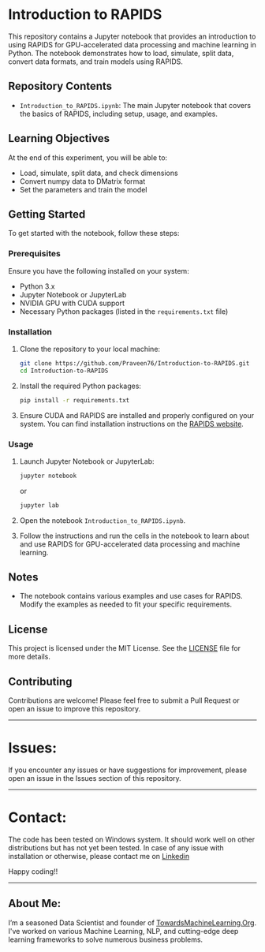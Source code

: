 # Introduction to RAPIDS

This repository contains a Jupyter notebook that provides an introduction to using RAPIDS for GPU-accelerated data processing and machine learning in Python. The notebook demonstrates how to load, simulate, split data, convert data formats, and train models using RAPIDS.

## Repository Contents

- `Introduction_to_RAPIDS.ipynb`: The main Jupyter notebook that covers the basics of RAPIDS, including setup, usage, and examples.

## Learning Objectives

At the end of this experiment, you will be able to:

- Load, simulate, split data, and check dimensions
- Convert numpy data to DMatrix format
- Set the parameters and train the model

## Getting Started

To get started with the notebook, follow these steps:

### Prerequisites

Ensure you have the following installed on your system:

- Python 3.x
- Jupyter Notebook or JupyterLab
- NVIDIA GPU with CUDA support
- Necessary Python packages (listed in the `requirements.txt` file)

### Installation

1. Clone the repository to your local machine:

    ```sh
    git clone https://github.com/Praveen76/Introduction-to-RAPIDS.git
    cd Introduction-to-RAPIDS
    ```

2. Install the required Python packages:

    ```sh
    pip install -r requirements.txt
    ```

3. Ensure CUDA and RAPIDS are installed and properly configured on your system. You can find installation instructions on the [RAPIDS website](https://rapids.ai/start.html).

### Usage

1. Launch Jupyter Notebook or JupyterLab:

    ```sh
    jupyter notebook
    ```

    or

    ```sh
    jupyter lab
    ```

2. Open the notebook `Introduction_to_RAPIDS.ipynb`.

3. Follow the instructions and run the cells in the notebook to learn about and use RAPIDS for GPU-accelerated data processing and machine learning.

## Notes

- The notebook contains various examples and use cases for RAPIDS. Modify the examples as needed to fit your specific requirements.

## License

This project is licensed under the MIT License. See the [LICENSE](LICENSE) file for more details.

## Contributing

Contributions are welcome! Please feel free to submit a Pull Request or open an issue to improve this repository.

---

# Issues:
If you encounter any issues or have suggestions for improvement, please open an issue in the Issues section of this repository.

---
# Contact:
The code has been tested on Windows system. It should work well on other distributions but has not yet been tested. In case of any issue with installation or otherwise, please contact me on [Linkedin](https://www.linkedin.com/in/praveen-kumar-anwla-49169266/)

Happy coding!!

---
## **About Me**:
I’m a seasoned Data Scientist and founder of [TowardsMachineLearning.Org](https://towardsmachinelearning.org/). I've worked on various Machine Learning, NLP, and cutting-edge deep learning frameworks to solve numerous business problems.


